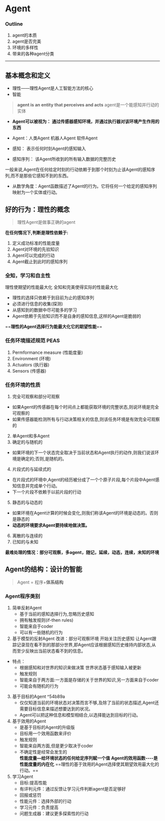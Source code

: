 # Agent
### Outline
1. agent的本质
2. agent是否完美
3. 环境的多样性
4. 带来的各种agent分类
---
## 基本概念和定义
- 理性——理性Agent是人工智能方法的核心
- 智能
> **agent is an entity that perceives and acts**
> agent是一个能感知并行动的实体

- **Agent可以被视为：
通过传感器感知环境，并通过执行器对该环境产生作用的东西**
- Agent：人类Agent 机器人Agent  软件Agent

- 感知：
表示任何时刻Agent的感知输入
- 感知序列：
该Agent所收到的所有输入数据的完整历史

一般来说,Agent在任何给定时刻的行动依赖于到那个时刻为止该Agent的感知序列,而不是那些它感知不到的东西。
- 从数学角度：Agent函数描述了Agent的行为。它将任何一个给定的感知序列映射为一个实体或行动。

## 好的行为：理性的概念
> 理性Agent是做事正确的agent

**在任何情况下,判断是理性依赖于:**
1. 定义成功标准的性能度量
2. Agent对环境的先验知识
3. Agent可以完成的行动
4. Agent截止到此时的感知序列

### 全知，学习和自主性
理性使期望的性能最大化
全知和完美使得实际的性能最大化
- 理性的选择只依赖于到目前为止的感知序列
- 必须进行信息的收集(探测)
- 从感知到的数据中尽可能多的学习
- Agent依赖于先验知识而不是自身的感知信息,这样的Agent是脆弱的

==**理性的Agent选择行为能最大化它的期望性能**==


### 任务环境描述规范 PEAS
1. Permformance measure (性能度量)
2. Environment (环境)
3. Actuators (执行器)
4. Sensors (传感器)


### 任务环境的性质
1. 完全可观察和部分可观察
- 如果Agent的传感器在每个时间点上都能获取环境的完整状态,则说环境是完全可观察的
- 如果传感器能检测所有与行动决策相关的信息,则该任务环境是有效完全可观察的
2. 单Agent和多Agent
3. 确定的与随机的
- 如果环境的下一个状态完全取决于当前状态和Agent执行的动作,则我们说该环境是确定的;否则,是随机的。
4. 片段式的与延续式的
- 在片段式的环境中,Agent的经历被分成了一个个原子片段,每个片段中Agent感知信息并完成单个行动。
- 下一个片段不依赖于以前片段的行动
5. 静态的与动态的
- 如果环境在Agent计算的时候会变化,则我们称该Agent的环境是动态的。否则是静态的
- **动态的环境要求Agent要持续地做决策。**
6. 离散的与连续的
7. 已知的与未知

**最难处理的情况：部分可观察，多agent，随记，延续，动态，连续，未知的环境**


## Agent的结构：设计的智能
> Agent = 程序+**体系结构**

### Agent程序类别
1. 简单反射Agent 
	- 基于当前的感知选择行为,忽略历史感知
	- 拥有触发规则(if-then rules)
	- 智能来自于coder
	- 可以有一些随机的行为
2. 基于模型的反射Agent 
	改进：部分可观察环境 开始关注历史感知
	让Agent跟踪记录现在看不到的那部分世界,即Agent应该根据感知历史维持内部状态,从而至少反映出当前状态看不到的信息。
- 特点：
	- 根据感知和对世界的知识来做决策 世界状态基于感知输入被更新
	- 触发规则
	- 智能来自于两方面:一方面是存储的关于世界的知识,另一方面来自于coder
	- 可能会有随机的行为
3. 基于目标的Agent  ^54b89a
	- 仅仅知道当前的环境状态对决策而言不够,及除了当前的状态描述,Agent还需要目标信息来描述想要达到的状况。
	- Agent可以把这种信息和模型相结合,以选择能达到目标的行动。
4. 基于效用的Agent 
	- 是基于目标的Agent的升级版
	- 目标用一个效用函数来评价
	- 触发规则
	- 智能来自两方面,但是更少取决于coder
	- 不确定性是经常会发生的	
	**性能度量—给环境状态的任何给定序列赋一个值**
	**Agent的效用函数----是性能度量的内在化**
	==理性的基于效用的Agent选择使其期望效用最大化的行动。==
5. 学习Agent
	- 目标:提高性能
	- 有评判元件：通过反馈让学习元件判断agent是否足够好
	- 回报或惩罚
	- 性能元件：选择外部的行动
	- 学习元件：负责提高
	- 问题生成器：建议更多探索性的行动
	